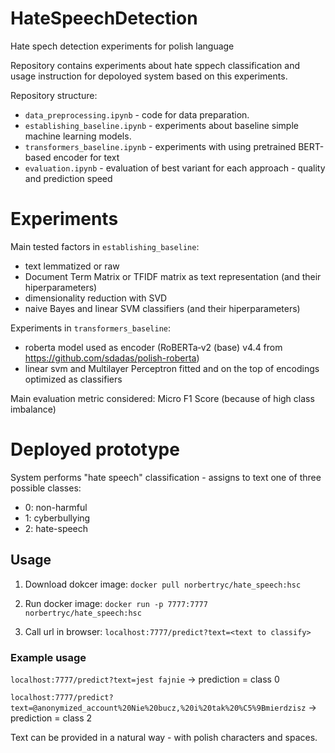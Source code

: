 # HateSpeechDetection
Hate spech detection experiments for polish language

Repository contains experiments about hate sppech classification and usage instruction for depoloyed system based on this experiments.

Repository structure:
- `data_preprocessing.ipynb` - code for data preparation. 
- `establishing_baseline.ipynb` - experiments about baseline simple machine learning models.
- `transformers_baseline.ipynb` - experiments with using pretrained BERT-based encoder for text
- `evaluation.ipynb` - evaluation of best variant for each approach - quality and prediction speed



# Experiments

 Main tested factors in `establishing_baseline`:
  - text lemmatized or raw
  - Document Term Matrix or TFIDF matrix as text representation (and their hiperparameters)
  - dimensionality reduction with SVD
  - naive Bayes and linear SVM classifiers (and their hiperparameters)
  
 Experiments in `transformers_baseline`:
  - roberta model used as encoder (RoBERTa‑v2 (base) v4.4 from https://github.com/sdadas/polish-roberta)
  - linear svm and Multilayer Perceptron fitted and on the top of encodings optimized as classifiers
  
 Main evaluation metric considered: Micro F1 Score (because of high class imbalance)

# Deployed prototype

System performs "hate speech" classification - assigns to text one of three possible classes:
 - 0: non-harmful
 - 1: cyberbullying
 - 2: hate-speech
 
## Usage
1. Download dokcer image: `docker pull norbertryc/hate_speech:hsc`

2. Run docker image: `docker run -p 7777:7777 norbertryc/hate_speech:hsc`

3. Call url in browser: `localhost:7777/predict?text=<text to classify>`

### Example usage

`localhost:7777/predict?text=jest fajnie` -> prediction = class 0

`localhost:7777/predict?text=@anonymized_account%20Nie%20bucz,%20i%20tak%20%C5%9Bmierdzisz` -> prediction = class 2

Text can be provided in a natural way - with polish characters and spaces.

